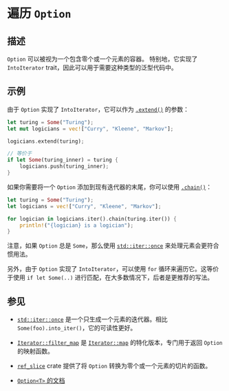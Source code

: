 # 遍历 `Option`

## 描述

`Option` 可以被视为一个包含零个或一个元素的容器。
特别地，它实现了 `IntoIterator` trait，因此可以用于需要这种类型的泛型代码中。

## 示例

由于 `Option` 实现了 `IntoIterator`，它可以作为 [`.extend()`](https://doc.rust-lang.org/std/iter/trait.Extend.html#tymethod.extend) 的参数：

```rust
let turing = Some("Turing");
let mut logicians = vec!["Curry", "Kleene", "Markov"];

logicians.extend(turing);

// 等价于
if let Some(turing_inner) = turing {
    logicians.push(turing_inner);
}
```

如果你需要将一个 `Option` 添加到现有迭代器的末尾，你可以使用 [`.chain()`](https://doc.rust-lang.org/std/iter/trait.Iterator.html#method.chain)：

```rust
let turing = Some("Turing");
let logicians = vec!["Curry", "Kleene", "Markov"];

for logician in logicians.iter().chain(turing.iter()) {
    println!("{logician} is a logician");
}
```

注意，如果 `Option` 总是 `Some`，那么使用 [`std::iter::once`](https://doc.rust-lang.org/std/iter/fn.once.html) 来处理元素会更符合惯用法。

另外，由于 `Option` 实现了 `IntoIterator`，可以使用 `for` 循环来遍历它。这等价于使用 `if let Some(..)` 进行匹配，在大多数情况下，后者是更推荐的写法。

## 参见

- [`std::iter::once`](https://doc.rust-lang.org/std/iter/fn.once.html) 是一个只生成一个元素的迭代器。相比 `Some(foo).into_iter()`，它的可读性更好。

- [`Iterator::filter_map`](https://doc.rust-lang.org/std/iter/trait.Iterator.html#method.filter_map) 是 [`Iterator::map`](https://doc.rust-lang.org/std/iter/trait.Iterator.html#method.map) 的特化版本，专门用于返回 `Option` 的映射函数。

- [`ref_slice`](https://crates.io/crates/ref_slice) crate 提供了将 `Option` 转换为零个或一个元素的切片的函数。

- [`Option<T>` 的文档](https://doc.rust-lang.org/std/option/enum.Option.html)
